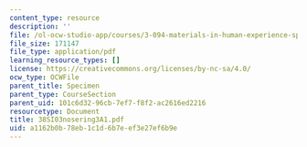 ```yaml
---
content_type: resource
description: ''
file: /ol-ocw-studio-app/courses/3-094-materials-in-human-experience-spring-2004/a1162b0b78eb1c1d6b7eef3e27ef6b9e_38SI03nosering3A1.pdf
file_size: 171147
file_type: application/pdf
learning_resource_types: []
license: https://creativecommons.org/licenses/by-nc-sa/4.0/
ocw_type: OCWFile
parent_title: Specimen
parent_type: CourseSection
parent_uid: 101c6d32-96cb-7ef7-f8f2-ac2616ed2216
resourcetype: Document
title: 38SI03nosering3A1.pdf
uid: a1162b0b-78eb-1c1d-6b7e-ef3e27ef6b9e
---
```

